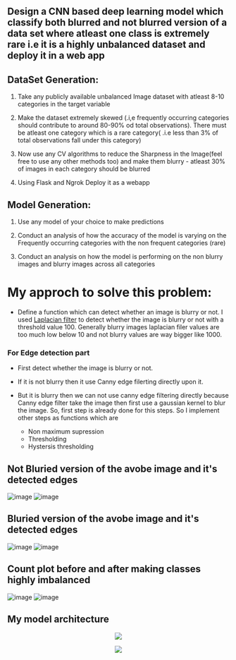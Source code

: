 ## Design a CNN based deep learning model which classify both blurred and not blurred version of a data set where atleast one class is extremely rare i.e it is a highly           unbalanced   dataset and deploy it in a web app

## DataSet Generation: 

1) Take any publicly available unbalanced Image dataset with atleast 8-10 categories in the 
   target variable  

2)  Make the dataset extremely skewed (.i,e frequently occurring categories should contribute to around 80-90% od total observations). There must be atleast one category which is     a rare category( .i.e less than 3% of total observations fall under this category) 

3)  Now use any CV algorithms to reduce the Sharpness in the Image(feel free to use any other methods too) and make them blurry - atleast 30% of images in each category should be     blurred 

4) Using Flask and Ngrok Deploy it as a webapp

## Model Generation: 

1)  Use any model of your choice to make predictions 

2)  Conduct an analysis of how the accuracy of the model is varying on the Frequently occurring categories with the non frequent categories (rare) 

3)  Conduct an analysis on how the model is performing on the non blurry images and blurry images across all categories 

# My approch to solve this problem: 

* Define a function which can detect whether an image is blurry or not. I used [Laplacian filter] to detect whether the image is blurry or not with a threshold value 100. Generally blurry images laplacian filer values are too much low below 10 and not blurry values are way bigger like 1000.

### For Edge detection part 
- First detect whether the image is blurry or not.
- If it is not blurry then it use Canny edge filerting directly upon it. 
- But it is blurry then we can not use canny edge filtering directly because Canny edge filter take the image then first use a gaussian kernel to blur the image. So, first step   is already done for this steps. So I implement other steps as functions which are

   * Non maximum supression
   * Thresholding
   * Hystersis thresholding

## Not Bluried version of the avobe image and it's detected edges
![image](https://user-images.githubusercontent.com/33135767/96608711-553a6d00-1317-11eb-8ada-31f989543536.png) ![image](https://user-images.githubusercontent.com/33135767/96608743-5ff50200-1317-11eb-9692-049fe7d0b4b3.png)


## Bluried version of the avobe image and it's detected edges
![image](https://user-images.githubusercontent.com/33135767/96608782-6b482d80-1317-11eb-8c51-eaccc8489afc.png) ![image](https://user-images.githubusercontent.com/33135767/96608831-77cc8600-1317-11eb-8051-6750609248f4.png)


## Count plot before and after making classes highly imbalanced
![image](https://user-images.githubusercontent.com/33135767/96608605-2fad6380-1317-11eb-98a7-5f71ea1d7ce0.png) ![image](https://user-images.githubusercontent.com/33135767/96608643-3cca5280-1317-11eb-9943-a35e146730ec.png)

## My model architecture
<p align="center">
  <img src="https://user-images.githubusercontent.com/33135767/96608937-90d53700-1317-11eb-8776-1ae32d74f6ef.png"/>
</p>

<p align="center">
  <img src="https://user-images.githubusercontent.com/33135767/93631709-b06ffb80-fa09-11ea-8b3c-db101cf51a33.gif"/>
</p>

[Laplacian filter]: https://www.pyimagesearch.com/2015/09/07/blur-detection-with-opencv/

